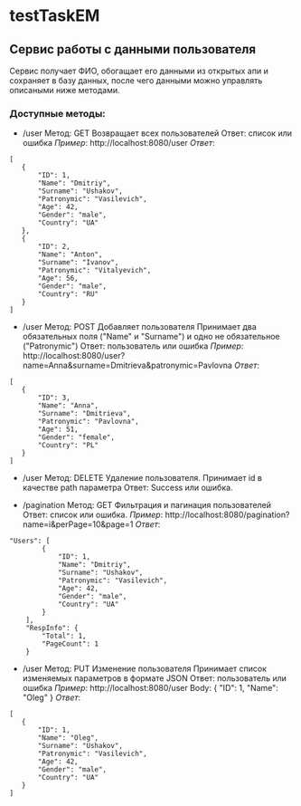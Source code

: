 # testTaskEM

## Сервис работы с данными пользователя
Сервис получает ФИО, обогащает его данными из открытых апи и сохраняет в базу данных, после чего данными можно управлять описаными ниже методами.

### Доступные методы:
 - /user
 Метод: GET
 Возвращает всех пользователей
 Ответ: список или ошибка
 *Пример*:
 http://localhost:8080/user
 *Ответ*:
 ```
[
    {
        "ID": 1,
        "Name": "Dmitriy",
        "Surname": "Ushakov",
        "Patronymic": "Vasilevich",
        "Age": 42,
        "Gender": "male",
        "Country": "UA"
    },
    {
        "ID": 2,
        "Name": "Anton",
        "Surname": "Ivanov",
        "Patronymic": "Vitalyevich",
        "Age": 56,
        "Gender": "male",
        "Country": "RU"
    }
] 
```


 - /user
 Метод: POST
 Добавляет пользователя
 Принимает два обязательных поля ("Name" и "Surname") и одно не обязательное ("Patronymic")
 Ответ: пользователь или ошибка
 *Пример*:
 http://localhost:8080/user?name=Anna&surname=Dmitrieva&patronymic=Pavlovna
 *Ответ*:
 ```
[
    {
        "ID": 3,
        "Name": "Anna",
        "Surname": "Dmitrieva",
        "Patronymic": "Pavlovna",
        "Age": 51,
        "Gender": "female",
        "Country": "PL"
    }
] 
```


 - /user
 Метод: DELETE
 Удаление пользователя. 
 Принимает id в качестве path параметра
 Ответ: Success или ошибка.


- /pagination
 Метод: GET
 Фильтрация и пагинация пользователей 
 Ответ: список или ошибка.
 *Пример*:
 http://localhost:8080/pagination?name=i&perPage=10&page=1
 *Ответ*:
``` 
"Users": [
        {
            "ID": 1,
            "Name": "Dmitriy",
            "Surname": "Ushakov",
            "Patronymic": "Vasilevich",
            "Age": 42,
            "Gender": "male",
            "Country": "UA"
        }
    ],
    "RespInfo": {
        "Total": 1,
        "PageCount": 1
    }
``` 


- /user
 Метод: PUT
 Изменение пользователя
 Принимает список изменяемых параметров в формате JSON
 Ответ: пользователь или ошибка
 *Пример*:
 http://localhost:8080/user
 Body:
 {
    "ID": 1,
    "Name": "Oleg"
}
 *Ответ*:
 ```
[
    {
        "ID": 1,
        "Name": "Oleg",
        "Surname": "Ushakov",
        "Patronymic": "Vasilevich",
        "Age": 42,
        "Gender": "male",
        "Country": "UA"
    }
] 
```
